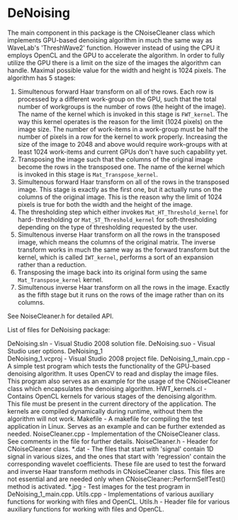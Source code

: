 # DeNoising

The main component in this package is the CNoiseCleaner class which implements
GPU-based denoising algorithm in much the same way as WaveLab's 'ThreshWave2'
function. However instead of using the CPU it employs OpenCL and the GPU to
accelerate the algorithm.
In order to fully utilize the GPU there is a limit on the size of the images
the algorithm can handle. Maximal possible value for the width and height is
1024 pixels.
The algorithm has 5 stages:
1. Simultenous forward Haar transform on all of the rows. Each row is processed
   by a different work-group on the GPU, such that the total number of workgroups
   is the number of rows (the height of the image). The name of the kernel which
   is invoked in this stage is `FWT_kernel`. The way this kernel operates is the
   reason for the limit (1024 pixels) on the image size. The number of work-items
   in a work-group must be half the number of pixels in a row for the kernel to
   work properly. Increasing the size of the image to 2048 and above would require
   work-groups with at least 1024 work-items and current GPUs don't have such
   capability yet.
2. Transposing the image such that the columns of the original image become the
   rows in the transposed one. The name of the kernel which is invoked in this
   stage is `Mat_Transpose_kernel`.
3. Simultenous forward Haar transform on all of the rows in the transposed
   image. This stage is exactly as the first one, but it actually runs on the
   columns of the original image. This is the reason why the limit of 1024 pixels
   is true for both the width and the height of the image.
4. The thresholding step which either invokes `Mat_HT_Threshold_kernel` for hard-
   thresholding or `Mat_ST_Threshold_kernel` for soft-thresholding depending on
   the type of thresholding requested by the user.   
5. Simultenous inverse Haar transform on all the rows in the transposed image,
   which means the columns of the original matrix. The inverse transform works in
   much the same way as the forward transform but the kernel, which is called
   `IWT_kernel`, performs a sort of an expansion rather than a reduction.
6. Transposing the image back into its original form using the same
   `Mat_Transpose_kernel` kernel.
7. Simultenous inverse Haar transform on all the rows in the image. Exactly as
   the fifth stage but it runs on the rows of the image rather than on its
   columns.
   
See NoiseCleaner.h for detailed API.


List of files for DeNoising package:

DeNoising.sln - Visual Studio 2008 solution file.
DeNoising.suo - Visual Studio user options.
DeNoising_1\
	DeNoising_1.vcproj - Visual Studio 2008 project file.
	DeNoising_1_main.cpp - A simple test program which tests the functionality
			       of the GPU-based denoising algorithm. It uses OpenCV
			       to read and display the image files.
			       This program also serves as an example for the usage of
			       the CNoiseCleaner class which encapsulates the denoising
			       algorithm.
	HWT_kernels.cl - Contains OpenCL kernels for various stages of the denoising
			 algorithm. This file must be present in the current directory
			 of the application. The kernels are compiled dynamically during
			 runtime, without them the algorithm will not work.
	Makefile - A makefile for compiling the test application in Linux. Serves as an
		   example and can be further extended as needed.
	NoiseCleaner.cpp - Implementation of the CNoiseCleaner class. See comments in
			   the file for further details.
	NoiseCleaner.h - Header for CNoiseCleaner class.
	*.dat - The files that start with 'signal' contain 1D signal in various sizes, and
		the ones that start with 'regression' contain the corresponding wavelet
		coefficients. These file are used to test the forward and inverse Haar transform
		methods in CNoiseCleaner class. This files are not essential and are needed only
		when CNoiseCleaner::PerformSelfTest() method is activated.
	*.jpg - Test images for the test program in DeNoising_1_main.cpp.
	Utils.cpp - Implementations of various auxiliary functions for working with files and OpenCL.
	Utils.h - Header file for various auxiliary functions for working with files and OpenCL.
